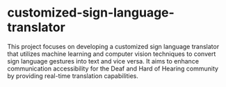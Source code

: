 # customized-sign-language-translator
This project focuses on developing a customized sign language translator that utilizes machine learning and computer vision techniques to convert sign language gestures into text and vice versa. It aims to enhance communication accessibility for the Deaf and Hard of Hearing community by providing real-time translation capabilities.
